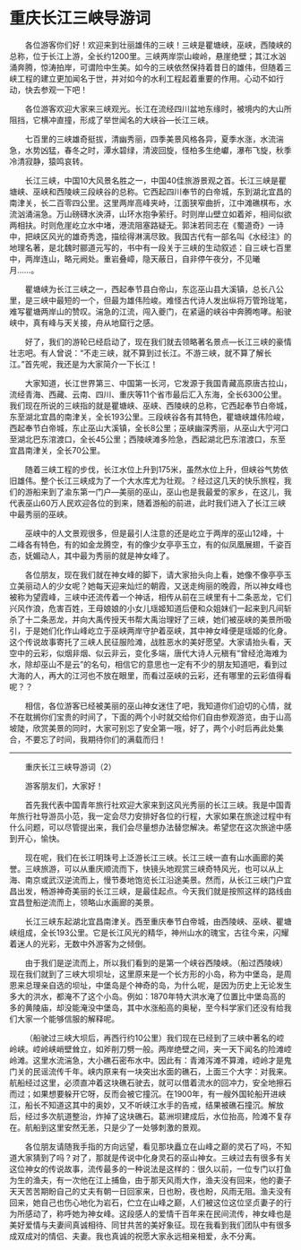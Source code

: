 # 重庆长江三峡导游词  

&emsp;&emsp;各位游客你们好！欢迎来到壮丽雄伟的三峡！三峡是瞿塘峡，巫峡，西陵峡的总称，位于长江上游，全长约1200里。三峡两岸崇山峻岭，悬崖绝壁；其江水汹涌奔腾，惊涛拍岸，可谓险中生美。如今的三峡依然保持着昔日的雄伟，但随着三峡工程的建立更加闻名于世，并对如今的水利工程起着重要的作用。心动不如行动，快去参观一下吧！&emsp;&emsp;  

&emsp;&emsp;各位游客欢迎大家来三峡观光。长江在流经四川盆地东缘时，被境内的大山所阻挡，它横冲直撞，形成了举世闻名的大峡谷—长江三峡。&emsp;&emsp;  

&emsp;&emsp;七百里的三峡雄奇挺拔，清幽秀丽，四季美景风格各异，夏季水涨，水流湍急，水势凶猛，春冬之时，潭水碧绿，清波回旋，怪柏多生绝巘，瀑布飞旋，秋季冷清寂静，猿鸣哀转。&emsp;&emsp;  

&emsp;&emsp;长江三峡，中国10大风景名胜之一，中国40佳旅游景观之首。长江三峡是瞿塘峡、巫峡和西陵峡三段峡谷的总称。它西起四川奉节的白帝城，东到湖北宜昌的南津关，长二百零四公里。这里两岸高峰夹峙，江面狭窄曲折，江中滩礁棋布，水流汹涌湍急。万山磅礴水泱漭，山环水抱争萦纡。时则岸山壁立如着斧，相间似欲两相扶。时则危崖屹立水中堵，港流阻塞路疑无。郭沫若同志在《蜀道奇》一诗中，把峡区风光的雄奇秀逸，描绘得淋漓尽致。我国古代有一部名叫《水经注》的地理名著，是北魏时郦道元写的，书中有一段关于三峡的生动叙述：自三峡七百里中，两岸连山，略元阙处。重岩叠嶂，隐天蔽日，自非停午夜分，不见曦月……。&emsp;&emsp;  

&emsp;&emsp;瞿塘峡为长江三峡之一，西起奉节县白帝山，东迄巫山县大溪镇，总长八公里，是三峡中最短的一个，但最为雄伟险峻。难怪古代诗人发出纵将万管玲珑笔，难写瞿塘两岸山的赞叹。湍急的江流，闯入夔门，在紧逼的峡谷中奔腾咆哮。船驶峡中，真有峰与天关接，舟从地窟行之感。&emsp;&emsp;  

&emsp;&emsp;好了，我们的游轮已经启动了，现在我们就去领略著名景点—长江三峡的豪情壮志吧。有人曾说：“不走三峡，就不算到过长江。不游三峡，就不算了解长江。”首先呢，我还是为大家简介一下长江！&emsp;&emsp;  

&emsp;&emsp;大家知道，长江世界第三、中国第一长河，它发源于我国青藏高原唐古拉山，流经青海、西藏、云南、四川、重庆等11个省市最后汇入东海，全长6300公里。我们现在所说的三峡指的就是瞿塘峡、巫峡、西陵峡的总称，它西起奉节白帝城，东至湖北宜昌的南津关，全长193公里。三段峡谷各有其特色，瞿塘峡雄伟险峻，西起奉节白帝城，东止巫山大溪镇，全长8公里；巫峡幽深秀丽，从巫山大宁河口至湖北巴东涫渡口，全长45公里；西陵峡滩多险急，西起湖北巴东涫渡口，东至宜昌南津关，全长70公里。&emsp;&emsp;  

&emsp;&emsp;随着三峡工程的步伐，长江水位上升到175米，虽然水位上升，但峡谷气势依旧雄伟。整个长江三峡成为了一个大水库尤为壮观。？经过这几天的快乐旅程，我们的游船来到了渝东第一门户—美丽的巫山，巫山也是我最爱的家乡，在这儿，我代表巫山60万人民欢迎各位的到来，随着游船的前进，此时我们进入了长江三峡中最秀丽的巫峡。&emsp;&emsp;  

&emsp;&emsp;巫峡中的人文景观很多，但是最引人注意的还是屹立于两岸的巫山12峰，十二峰各有特色，有的如金龙腾空，有的像少女亭亭玉立，有的似凤凰展翅，千姿百态，妩媚动人，其中最为秀丽的就是神女峰了。&emsp;&emsp;  

&emsp;&emsp;各位朋友，现在我们就在神女峰的脚下，请大家抬头向上看，她像不像亭亭玉立美丽动人的少女呢？她每天迎来灿烂的朝霞，又送走绚丽的晚霞，所以神女峰也被称为望霞峰，三峡中还流传着一个神话，相传从前在三峡里有十二条恶龙，它们兴风作浪，危害百姓，王母娘娘的小女儿瑶姬知道后便和众姐妹们一起来到凡间斩杀了十二条恶龙，并向大禹传授天书帮大禹治理好了三峡，她们被巫峡的美景所吸引，于是她们化作山峰屹立于巫峡两岸守护着巫峡，其中神女峰便是瑶姬的化身。这个传说故事寄托了三峡人民征服险滩，战胜恶水的美好愿望。大家请抬头看，天空中的云彩，似烟非烟、似云非云，变化多端，唐代大诗人元稹有“曾经沧海难为水，除却巫山不是云”的名句，相信它的意思也一定有不少的朋友知道吧，看到过大海的人，再大的江河也不放在眼里，而看过巫峡的云彩，还有哪里的云彩值得看呢？？&emsp;&emsp;  

&emsp;&emsp;相信，各位游客已经被美丽的巫山神女迷住了吧，我知道你们迫切的心情，就不在耽搁你们宝贵的时间了，下面的两个小时就交给你们自由参观游览，由于山高坡陡，欣赏美景的同时，大家可别忘了安全第一哦，好了，两个小时后再此处集合，不要忘了时间，我期待你们的满载而归！&emsp;&emsp;  
***  
&emsp;&emsp;重庆长江三峡导游词（2）&emsp;&emsp;  

&emsp;&emsp;游客朋友们，大家好！&emsp;&emsp;  

&emsp;&emsp;首先我代表中国青年旅行社欢迎大家来到这风光秀丽的长江三峡。我是中国青年旅行社导游员小范，我一定会尽力安排好各位的行程，大家如果在旅途过程中有什么问题，可以尽管提出来，我们会尽量想办法替您解决。希望您在这次旅途中感到开心，愉快。&emsp;&emsp;  

&emsp;&emsp;现在呢，我们在长江明珠号上泛游长江三峡。长江三峡一直有山水画廊的美誉。三峡旅游，可以从重庆顺流而下，快镜头地观赏三峡奇特风光，也可以从上海、南京或武汉逆流而上，慢节奏地饱览长江沿途美景。然而，从长江三峡门户宜昌出发，畅游神奇美丽的长江三峡，是最佳起点。今天我们就是按照这样的路线由宜昌登船逆流而上，领略山水画廊的美景。&emsp;&emsp;  

&emsp;&emsp;长江三峡东起湖北宜昌南津关。西至重庆奉节白帝城，由西陵峡、巫峡、瞿塘峡组成，全长193公里。它是长江风光的精华，神州山水的瑰宝，古往今来，闪耀着迷人的光彩，无数中外游客为之倾倒。&emsp;&emsp;  

&emsp;&emsp;由于我们是逆流而上，所以我们看到的是第一个峡谷西陵峡。（船过西陵峡）现在我们就到了三峡大坝坝址，这里原来是一个长方形的小岛，称为中堡岛，是周恩来总理亲自选的坝址，中堡岛是个神奇的岛，为什么呢，是因为历史上无论发生多大的洪水，都淹不了这个小岛。例如：1870年特大洪水淹了位置比中堡岛高的多的黄陵庙，却没能淹没中堡岛，其中水涨船高的奥秘，至今科学家们还没有给我们大家一个能够信服的解释呢。&emsp;&emsp;  

&emsp;&emsp;（船驶过三峡大坝后，再西行约10公里）我们现在已经到了三峡中著名的崆岭峡。崆岭峡峭壁耸立，如斧削刀劈一般。两岸绝壁之间，夹一天下闻名的险滩崆岭滩。这里水流湍急，大小礁石密布水中。因此有：青滩泻滩不算滩，崆岭才是鬼门关的民谣流传千年。峡内原来有一块突出水面的礁石，上面三个大字：对我来。航船经过这里，必须直冲着这块礁石驶去，就可以借着流水的回冲力，安全地擦石而过；如果想要躲开它呀，反而会被它撞沉。在1900年，有一艘外国轮船开进峡江，船长不知道这其中的奥妙，又不听峡江水手的告戒，结果被礁石撞沉。解放后，经过多次航道整治，炸掉了这块礁石。葛洲坝建成后，水位抬高，险滩不复存在。航船到这里安然无恙，只是少了一处够刺激的景观。&emsp;&emsp;  

&emsp;&emsp;各位朋友请随我手指的方向远望，看见那块矗立在山峰之巅的灵石了吗，不知道大家猜到了吗？对了，那就是传说中化身灵石的巫山神女。三峡过去有很多有关这位神女的传说故事，流传最多的一种说法是这样的：很久以前，一位专门以打鱼为生的渔夫，有一次他在江上捕鱼，由于那天风雨大作，渔夫没有回来，他的妻子天天苦苦期盼自己的丈夫有朝一日回家来，日也盼，夜也盼，风雨无阻。渔夫没有回来，她自己也伤心地化为岩石，伫立在山峰之巅，人们被这位这位坚贞妻子的行为所感动了，称呼她为神女峰。这段感人的爱情千百年来在民间流传，神女峰也是美好爱情与夫妻间真诚相待、同甘共苦的美好象征。现在我看到我们团队中有很多成双成对的情侣、夫妻。我也真诚的祝愿大家永远相亲相爱，永不分离。&emsp;&emsp;  
<!-- Last processed: 2025-07-22 03:44:30 -->
